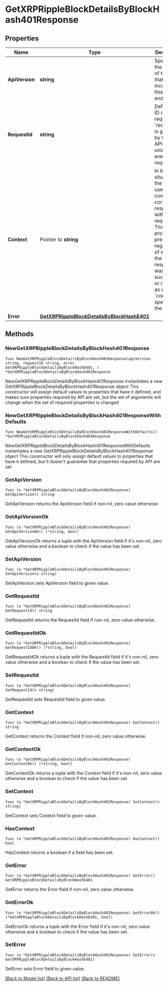 # GetXRPRippleBlockDetailsByBlockHash401Response

## Properties

Name | Type | Description | Notes
------------ | ------------- | ------------- | -------------
**ApiVersion** | **string** | Specifies the version of the API that incorporates this endpoint. | 
**RequestId** | **string** | Defines the ID of the request. The &#x60;requestId&#x60; is generated by Crypto APIs and it&#39;s unique for every request. | 
**Context** | Pointer to **string** | In batch situations the user can use the context to correlate responses with requests. This property is present regardless of whether the response was successful or returned as an error. &#x60;context&#x60; is specified by the user. | [optional] 
**Error** | [**GetXRPRippleBlockDetailsByBlockHashE401**](GetXRPRippleBlockDetailsByBlockHashE401.md) |  | 

## Methods

### NewGetXRPRippleBlockDetailsByBlockHash401Response

`func NewGetXRPRippleBlockDetailsByBlockHash401Response(apiVersion string, requestId string, error_ GetXRPRippleBlockDetailsByBlockHashE401, ) *GetXRPRippleBlockDetailsByBlockHash401Response`

NewGetXRPRippleBlockDetailsByBlockHash401Response instantiates a new GetXRPRippleBlockDetailsByBlockHash401Response object
This constructor will assign default values to properties that have it defined,
and makes sure properties required by API are set, but the set of arguments
will change when the set of required properties is changed

### NewGetXRPRippleBlockDetailsByBlockHash401ResponseWithDefaults

`func NewGetXRPRippleBlockDetailsByBlockHash401ResponseWithDefaults() *GetXRPRippleBlockDetailsByBlockHash401Response`

NewGetXRPRippleBlockDetailsByBlockHash401ResponseWithDefaults instantiates a new GetXRPRippleBlockDetailsByBlockHash401Response object
This constructor will only assign default values to properties that have it defined,
but it doesn't guarantee that properties required by API are set

### GetApiVersion

`func (o *GetXRPRippleBlockDetailsByBlockHash401Response) GetApiVersion() string`

GetApiVersion returns the ApiVersion field if non-nil, zero value otherwise.

### GetApiVersionOk

`func (o *GetXRPRippleBlockDetailsByBlockHash401Response) GetApiVersionOk() (*string, bool)`

GetApiVersionOk returns a tuple with the ApiVersion field if it's non-nil, zero value otherwise
and a boolean to check if the value has been set.

### SetApiVersion

`func (o *GetXRPRippleBlockDetailsByBlockHash401Response) SetApiVersion(v string)`

SetApiVersion sets ApiVersion field to given value.


### GetRequestId

`func (o *GetXRPRippleBlockDetailsByBlockHash401Response) GetRequestId() string`

GetRequestId returns the RequestId field if non-nil, zero value otherwise.

### GetRequestIdOk

`func (o *GetXRPRippleBlockDetailsByBlockHash401Response) GetRequestIdOk() (*string, bool)`

GetRequestIdOk returns a tuple with the RequestId field if it's non-nil, zero value otherwise
and a boolean to check if the value has been set.

### SetRequestId

`func (o *GetXRPRippleBlockDetailsByBlockHash401Response) SetRequestId(v string)`

SetRequestId sets RequestId field to given value.


### GetContext

`func (o *GetXRPRippleBlockDetailsByBlockHash401Response) GetContext() string`

GetContext returns the Context field if non-nil, zero value otherwise.

### GetContextOk

`func (o *GetXRPRippleBlockDetailsByBlockHash401Response) GetContextOk() (*string, bool)`

GetContextOk returns a tuple with the Context field if it's non-nil, zero value otherwise
and a boolean to check if the value has been set.

### SetContext

`func (o *GetXRPRippleBlockDetailsByBlockHash401Response) SetContext(v string)`

SetContext sets Context field to given value.

### HasContext

`func (o *GetXRPRippleBlockDetailsByBlockHash401Response) HasContext() bool`

HasContext returns a boolean if a field has been set.

### GetError

`func (o *GetXRPRippleBlockDetailsByBlockHash401Response) GetError() GetXRPRippleBlockDetailsByBlockHashE401`

GetError returns the Error field if non-nil, zero value otherwise.

### GetErrorOk

`func (o *GetXRPRippleBlockDetailsByBlockHash401Response) GetErrorOk() (*GetXRPRippleBlockDetailsByBlockHashE401, bool)`

GetErrorOk returns a tuple with the Error field if it's non-nil, zero value otherwise
and a boolean to check if the value has been set.

### SetError

`func (o *GetXRPRippleBlockDetailsByBlockHash401Response) SetError(v GetXRPRippleBlockDetailsByBlockHashE401)`

SetError sets Error field to given value.



[[Back to Model list]](../README.md#documentation-for-models) [[Back to API list]](../README.md#documentation-for-api-endpoints) [[Back to README]](../README.md)


